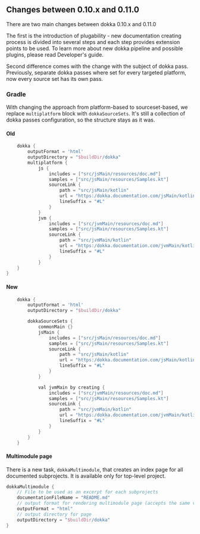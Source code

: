 ## Changes between 0.10.x and 0.11.0

There are two main changes between dokka 0.10.x and 0.11.0

The first is the introduction of plugability - new documentation creating process is divided into several steps and each step provides extension points to be used. To learn more about new dokka pipeline and possible plugins, please read Developer's guide.

Second difference comes with the change with the subject of dokka pass. Previously, separate dokka passes where set for every targeted platform, now every source set has its own pass.

### Gradle

With changing the approach from platform-based to sourceset-based, we replace `multiplatform` block with `dokkaSourceSets`. It's still a collection of dokka passes configuration, so the structure stays as it was.

#### Old
```groovy
    dokka {
        outputFormat = 'html'
        outputDirectory = "$buildDir/dokka"
        multiplatform {
            js {
                includes = ["src/jsMain/resources/doc.md"]
                samples = ["src/jsMain/resources/Samples.kt"]
                sourceLink {
                    path = "src/jsMain/kotlin"
                    url = "https:/dokka.documentation.com/jsMain/kotlin"
                    lineSuffix = "#L"
                }
            }
            jvm {
                includes = ["src/jvmMain/resources/doc.md"]
                samples = ["src/jsMain/resources/Samples.kt"]
                sourceLink {
                    path = "src/jvmMain/kotlin"
                    url = "https:/dokka.documentation.com/jvmMain/kotlin"
                    lineSuffix = "#L"
                }
            }
    }
}
```
#### New
```groovy
    dokka {
        outputFormat = 'html'
        outputDirectory = "$buildDir/dokka"

        dokkaSourceSets {
            commonMain {}
            jsMain {
                includes = ["src/jsMain/resources/doc.md"]
                samples = ["src/jsMain/resources/Samples.kt"]
                sourceLink {
                    path = "src/jsMain/kotlin"
                    url = "https:/dokka.documentation.com/jsMain/kotlin"
                    lineSuffix = "#L"
                }
            }

            val jvmMain by creating {
                includes = ["src/jvmMain/resources/doc.md"]
                samples = ["src/jsMain/resources/Samples.kt"]
                sourceLink {
                    path = "src/jvmMain/kotlin"
                    url = "https:/dokka.documentation.com/jvmMain/kotlin"
                    lineSuffix = "#L"
                }
            }
        }
    }
```

#### Multimodule page

There is a new task, `dokkaMultimodule`, that creates an index page for all documented subprojects. It is available only for top-level project.

```groovy
dokkaMultimodule {
    // File to be used as an excerpt for each subprojects
    documentationFileName = "README.md"
    // output format for rendering multimodule page (accepts the same values as regular dokka task)
    outputFormat = "html"
    // output directory for page
    outputDirectory = "$buildDir/dokka"
}
```

